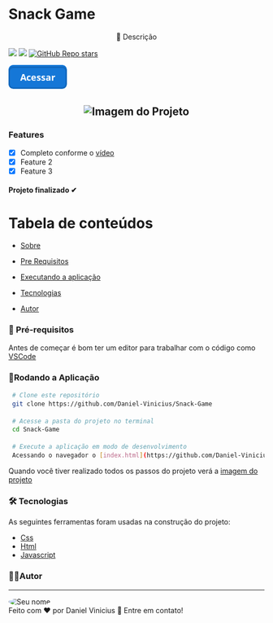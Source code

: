  <h1> Snack Game </h1>
 <p id="sobre" align="center">
📱 Descrição   <!-- Um emoji e uma descrição -->

![](https://img.shields.io/badge/license-MIT-green)
![](https://img.shields.io/badge/languege-Portuguese-yellow)
[![GitHub Repo stars](https://img.shields.io/github/stars/Daniel-Vinicius/Snack-Game?style=social)](https://github.com/Daniel-Vinicius/Snack-Game/stargazers)

[![Acessar](https://github.com/Daniel-Vinicius/My-Money-Frontend/blob/main/.github/acessar.png)](https://snack-game-br.vercel.app/)


<!-- Na imagem você deve colocar um print da tela do projeto rodando, se ele tiver um front-end.
Preferencialmente salve a imagem na pasta .github/Imagem.JPG -->
<h2 align="center">  <img alt="Imagem do Projeto" id="imagem" title="#Projeto" src="https://github.com/Seu-perfil/repositorio/.github/Imagem.JPG" />  </h2>

### Features

- [x] Completo conforme o [vídeo](https://www.youtube.com/watch?v=Hua1OSXitdQ)
- [x] Feature 2
- [x] Feature 3

<!-- Coloque o status do projeto -->
<h4 align="left">  
Projeto finalizado ✔
</h4>

Tabela de conteúdos
=================

<!--ts-->

- [Sobre](#sobre)

- [Pre Requisitos](#pre-requisitos)
- [Executando a aplicação](#rodando)
- [Tecnologias](#tecnologias)
- [Autor](#autor)
<!--te-->

 <!-- Altere os Pré-requisitos -->

### 🛒 Pré-requisitos<a id="pre-requisitos"></a>

Antes de começar é bom ter um editor para trabalhar com o código como [VSCode](https://code.visualstudio.com/)

### 📀Rodando a Aplicação<a id="rodando"></a>

```bash
 # Clone este repositório
 git clone https://github.com/Daniel-Vinicius/Snack-Game

 # Acesse a pasta do projeto no terminal
 cd Snack-Game

 # Execute a aplicação em modo de desenvolvimento
 Acessando o navegador o [index.html](https://github.com/Daniel-Vinicius/Snack-Game/blob/main/Snack%20Game/src/index.html)

```

<p> Quando você tiver realizado todos os passos do projeto verá a  <a href="#imagem" >imagem do projeto</a> </p>

 <!-- Altere as Tecnologias -->

### 🛠 Tecnologias<a id="tecnologias"></a>

As seguintes ferramentas foram usadas na construção do projeto:

- [Css](https://developer.mozilla.org/pt-BR/docs/Web/CSS)
- [Html](https://developer.mozilla.org/pt-BR/docs/Web/HTML)
- [Javascript](https://developer.mozilla.org/pt-BR/docs/Web/JavaScript)

### 👨‍💻Autor <a id="autor"> </a>

---

<a href="https://github.com/Daniel-Vinicius" style="text-decoration: none;">
<img style="border-radius: 50%;" src="https://avatars0.githubusercontent.com/u/66279500?s=460&u=03d962bd1fda436ca49d4bbfbf2f30bdd566221d&v=4" width="100px;"  alt="Seu nome"/>

<br />
<span> Feito com ❤️ por Daniel Vinicius 👋 Entre em contato! </span> 
</a>

